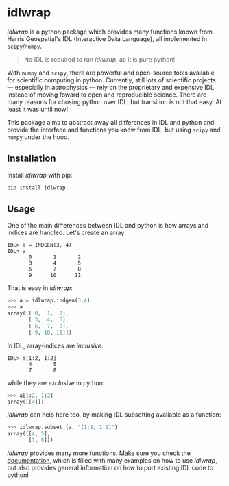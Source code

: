 # idlwrap

*idlwrap* is a python package which provides many functions known from Harris Geospatial's IDL (Interactive Data Language), all implemented in `scipy`/`numpy`.

> No IDL is required to run *idlwrap*, as it is pure python!

With `numpy` and `scipy`, there are powerful and open-source tools available for scientific computing in python. Currently, still lots of scientific projects — especially in astrophysics — rely on the proprietary and expensive IDL instead of moving foward to open and reproducible science. There are many reasons for chosing python over IDL, but transition is not that easy. At least it was until now!

This package aims to abstract away all differences in IDL and python and provide the interface and functions you know from IDL, but using `scipy` and `numpy` under the hood.



## Installation


Install *idlwrap* with pip:

``` bash
pip install idlwrap
```


## Usage

One of the main differences between IDL and python is how arrays and indices are handled. Let's create an array:

``` IDL
IDL> a = INDGEN(3, 4)
IDL> a
       0       1       2
       3       4       5
       6       7       8
       9      10      11
```

That is easy in *idlwrap*:

``` python
>>> a = idlwrap.indgen(3,4)
>>> a
array([[ 0,  1,  2],
       [ 3,  4,  5],
       [ 6,  7,  8],
       [ 9, 10, 11]])
```

In IDL, array-indices are *inclusive*:

``` IDL
IDL> a[1:2, 1:2]
       4       5
       7       8
```

while they are *exclusive* in python:

``` python
>>> a[1:2, 1:2]
array([[4]])
```

*idlwrap* can help here too, by making IDL subsetting available as a function:

``` python
>>> idlwrap.subset_(a, "[1:2, 1:2]") 
array([[4, 5],
       [7, 8]])
```


*idlwrap* provides many more functions. Make sure you check the [documentation](https://r4lv.github.io/idlwrap), which is filled with many examples on how to use *idlwrap*, but also provides general information on how to port existing IDL code to python!